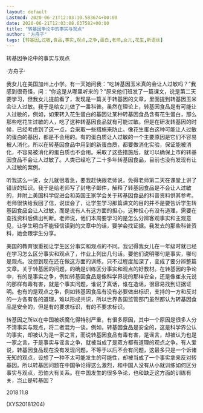 ```yaml
---
layout: default
Lastmod: 2020-06-21T12:03:10.583674+00:00
date: 2020-06-21T12:03:08.637582+00:00
title: "转基因争论中的事实与观点"
author: "方舟子"
tags: [转基因,过敏,食品,事实,观点,之争,蛋白,老师,女儿,花生,新语丝]
---
```


转基因争论中的事实与观点

·方舟子·

我女儿在美国加州上小学。有一天她问我：“吃转基因玉米真的会让人过敏吗？”我感到很奇怪，问：“你这是从哪里听来的？”原来他们班发了一篇课文，说是第二天要学习，但我女儿提前看了，发现是一篇关于转基因的文章，里面提到转基因玉米会让人过敏。我于是给女儿做了一番科普。虽然在理论上，转基因食品是有可能让人过敏的，例如，如果转入花生蛋白的基因让某种转基因食品含有花生蛋白，那么那些吃花生过敏的人，吃了这种转基因食品就有可能过敏。但是在研发转基因的时候，已经考虑到了这一点，会采取一些措施来防止。像花生蛋白这种可能让人过敏的蛋白的基因，都是不会用的。有的蛋白质让人过敏的一个主要原因是它们不容易被人消化，所以在转基因食品中用到的新蛋白质，都要做消化实验，保证能被消化，不容易被消化的蛋白质也不会用。采取了这些措施后，就可以确保上市的转基因食品不会让人过敏了。人类已经吃了二十多年转基因食品，目前也没有发现有让人过敏的案例。

听我这么一说，女儿就很着急，要我赶快跟老师说，免得老师第二天在课堂上讲了错误的知识。我于是给老师写了封电子邮件，解释了转基因食品是不会让人过敏的，并附上美国科学促进会和英国王家学会关于转基因食品的科普资料供其参考。老师很快给我回了信，说误会了，让学生学习那篇课文的目的并不是要告诉学生转基因食品会让人过敏，而是说有人有这方面的担心，这种担心有没有道理，需要在查找资料后做出判断。老师说，他们本周要学习的是怎么分辨客观事实和主观意见，让学生明白不能轻信读到的文章中的话，要学会找证据。我发去的那些科普资料，她会跟学生分享。

美国的教育很重视让学生区分事实和观点的不同。我记得我女儿在一年级时就已经在学习怎么区分事实和观点了，作业上列出几句话，要他们说明哪句是事实，哪句是观点。没想到现在还在做这方面的训练，只不过程度加深了，变成了要分辨整篇文章。关于转基因的问题，的确是训练区分事实和观点的好教材。在转基因的争论中，有的是事实之争，例如转基因食品是像科学界说的那样安全，还是像崔永元说的那样有毒有害，就是个事实问题，谁说了真话，谁在造谣，很容易找到证据证明。也有的是观点之争，例如转基因食品有没有必要做出标识，支持的一方和反对的一方各有各的道理，难以形成共识，所以世界各国监管部门虽然都认为转基因食品是安全的，但是有的要求标识，有的不要求标识。

转基因之所以在中国被妖魔化得特别严重，有很多原因，其中一个原因是很多人分不清事实与观点，将二者混为一谈。例如，转基因食品是安全的，这是科学界公认的事实，却被认为是一家之言，而说转基因食品有毒有害，是谣言，却被认为也是一家之言，于是事实与谣言之争，就被当成了是双方都有道理的观点之争。有人爱说，转基因食品现在没有发现问题，不等于以后不会有问题，这最多只是一个诉诸无知的观点，设想了一种不太可能发生的可能性，却被当成了一个事实拿来反对转基因。所以转基因问题在中国争论得这么激烈，和中国人没有从小就训练如何区分事实与观点，恐怕大有关系。在中国发生的很多争论，也和缺乏这方面的训练有关，岂止是转基因？

2018.11.8

(XYS20181204)

